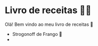 # Livro de receitas :man_cook:

Olá! Bem vindo ao meu livro de receitas :wave:

- Strogonoff de Frango :chicken:
- 

